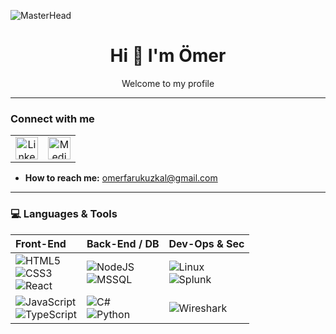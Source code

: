 ![MasterHead](https://media.licdn.com/dms/image/v2/D4D16AQHntLUXWb6gcQ/profile-displaybackgroundimage-shrink_350_1400/profile-displaybackgroundimage-shrink_350_1400/0/1733774284763?e=1755129600&v=beta&t=qrhx81FMgZZLcz5Di6Za8Kk1LEYTvNzPOPaSdwK6tc8)

<h1 align="center">Hi&nbsp;👋&nbsp;I'm&nbsp;Ömer</h1>
<p align="center">Welcome to my profile</p>

---

### Connect with me
<table>
  <tr>
    <td align="center">
      <a href="https://linkedin.com/in/omerfarukuzkal" target="_blank">
        <img src="https://raw.githubusercontent.com/rahuldkjain/github-profile-readme-generator/master/src/images/icons/Social/linked-in-alt.svg" width="36" height="36" alt="LinkedIn"/>
      </a>
    </td>
    <td align="center">
      <a href="https://medium.com/@omerfarukuzkal" target="_blank">
        <img src="https://raw.githubusercontent.com/rahuldkjain/github-profile-readme-generator/master/src/images/icons/Social/medium.svg" width="36" height="36" alt="Medium"/>
      </a>
    </td>
  </tr>
</table>

- **How to reach me:** omerfarukuzkal@gmail.com

---

### 💻 Languages & Tools

| Front-End | Back-End / DB | Dev-Ops & Sec |
|:--|:--|:--|
| ![HTML5](https://img.shields.io/badge/-HTML5-E34F26?style=for-the-badge&logo=html5&logoColor=white)<br>![CSS3](https://img.shields.io/badge/-CSS3-1572B6?style=for-the-badge&logo=css3&logoColor=white)<br>![React](https://img.shields.io/badge/react-%2361DAFB.svg?style=for-the-badge&logo=react&logoColor=black) | ![NodeJS](https://img.shields.io/badge/-NodeJS-6DA55F?style=for-the-badge&logo=node.js&logoColor=white)<br>![MSSQL](https://img.shields.io/badge/-SQL%20Server-CC2927?style=for-the-badge&logo=microsoft-sql-server&logoColor=white) | ![Linux](https://img.shields.io/badge/-Linux-FCC624?style=for-the-badge&logo=linux&logoColor=black)<br>![Splunk](https://img.shields.io/badge/-Splunk-000000?style=for-the-badge&logo=splunk&logoColor=white) |
| ![JavaScript](https://img.shields.io/badge/-JavaScript-323330?style=for-the-badge&logo=javascript&logoColor=F7DF1E)<br>![TypeScript](https://img.shields.io/badge/-TypeScript-007ACC?style=for-the-badge&logo=typescript&logoColor=white) | ![C#](https://img.shields.io/badge/-C%23-239120?style=for-the-badge&logo=csharp&logoColor=white)<br>![Python](https://img.shields.io/badge/-Python-3670A0?style=for-the-badge&logo=python&logoColor=ffdd54) | ![Wireshark](https://img.shields.io/badge/-Wireshark-1679A7?style=for-the-badge&logo=wireshark&logoColor=white) |
